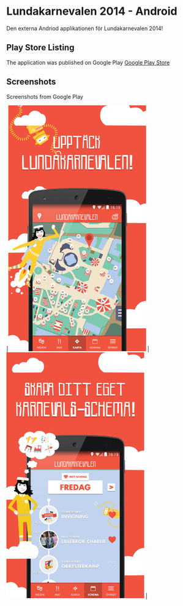 Lundakarnevalen 2014 - Android
======================

Den externa Andriod applikationen för Lundakarnevalen 2014!

## Play Store Listing
The application was published on Google Play
[Google Play Store](https://play.google.com/store/apps/details?id=se.lundakarnevalen.extern.android)

## Screenshots
Screenshots from Google Play

|<img alt="Image of a phone showing the application, displaying the map" src="./playstore-assets/play-store-1.jpg" width="360" height="640"  /> |
<img alt="Image of a phone showing the application, displaying the map" src="./playstore-assets/play-store-3.jpg" width="360" height="640"  /> |




